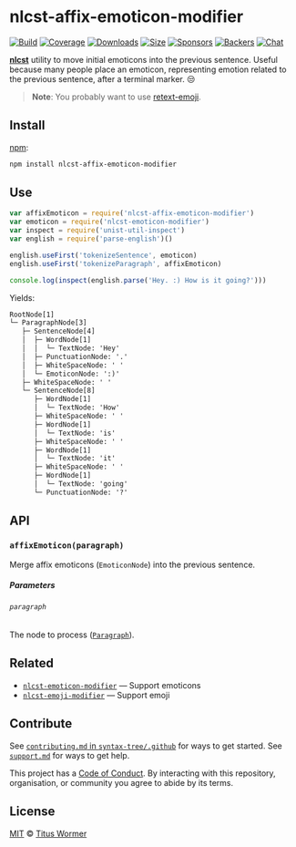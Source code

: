 # nlcst-affix-emoticon-modifier

[![Build][build-badge]][build]
[![Coverage][coverage-badge]][coverage]
[![Downloads][downloads-badge]][downloads]
[![Size][size-badge]][size]
[![Sponsors][sponsors-badge]][collective]
[![Backers][backers-badge]][collective]
[![Chat][chat-badge]][chat]

[**nlcst**][nlcst] utility to move initial emoticons into the previous sentence.
Useful because many people place an emoticon, representing emotion related to
the previous sentence, after a terminal marker.  :unamused:

> **Note**: You probably want to use [retext-emoji][].

## Install

[npm][]:

```sh
npm install nlcst-affix-emoticon-modifier
```

## Use

```js
var affixEmoticon = require('nlcst-affix-emoticon-modifier')
var emoticon = require('nlcst-emoticon-modifier')
var inspect = require('unist-util-inspect')
var english = require('parse-english')()

english.useFirst('tokenizeSentence', emoticon)
english.useFirst('tokenizeParagraph', affixEmoticon)

console.log(inspect(english.parse('Hey. :) How is it going?')))
```

Yields:

```txt
RootNode[1]
└─ ParagraphNode[3]
   ├─ SentenceNode[4]
   │  ├─ WordNode[1]
   │  │  └─ TextNode: 'Hey'
   │  ├─ PunctuationNode: '.'
   │  ├─ WhiteSpaceNode: ' '
   │  └─ EmoticonNode: ':)'
   ├─ WhiteSpaceNode: ' '
   └─ SentenceNode[8]
      ├─ WordNode[1]
      │  └─ TextNode: 'How'
      ├─ WhiteSpaceNode: ' '
      ├─ WordNode[1]
      │  └─ TextNode: 'is'
      ├─ WhiteSpaceNode: ' '
      ├─ WordNode[1]
      │  └─ TextNode: 'it'
      ├─ WhiteSpaceNode: ' '
      ├─ WordNode[1]
      │  └─ TextNode: 'going'
      └─ PunctuationNode: '?'
```

## API

### `affixEmoticon(paragraph)`

Merge affix emoticons (`EmoticonNode`) into the previous sentence.

##### Parameters

###### `paragraph`

The node to process ([`Paragraph`][paragraph]).

## Related

*   [`nlcst-emoticon-modifier`](https://github.com/syntax-tree/nlcst-emoticon-modifier)
    — Support emoticons
*   [`nlcst-emoji-modifier`](https://github.com/syntax-tree/nlcst-emoji-modifier)
    — Support emoji

## Contribute

See [`contributing.md` in `syntax-tree/.github`][contributing] for ways to get
started.
See [`support.md`][support] for ways to get help.

This project has a [Code of Conduct][coc].
By interacting with this repository, organisation, or community you agree to
abide by its terms.

## License

[MIT][license] © [Titus Wormer][author]

<!-- Definitions -->

[build-badge]: https://github.com/syntax-tree/nlcst-affix-emoticon-modifier/workflows/main/badge.svg

[build]: https://github.com/syntax-tree/nlcst-affix-emoticon-modifier/actions

[coverage-badge]: https://img.shields.io/codecov/c/github/syntax-tree/nlcst-affix-emoticon-modifier.svg

[coverage]: https://codecov.io/github/syntax-tree/nlcst-affix-emoticon-modifier

[downloads-badge]: https://img.shields.io/npm/dm/nlcst-affix-emoticon-modifier.svg

[downloads]: https://www.npmjs.com/package/nlcst-affix-emoticon-modifier

[size-badge]: https://img.shields.io/bundlephobia/minzip/nlcst-affix-emoticon-modifier.svg

[size]: https://bundlephobia.com/result?p=nlcst-affix-emoticon-modifier

[sponsors-badge]: https://opencollective.com/unified/sponsors/badge.svg

[backers-badge]: https://opencollective.com/unified/backers/badge.svg

[collective]: https://opencollective.com/unified

[chat-badge]: https://img.shields.io/badge/chat-discussions-success.svg

[chat]: https://github.com/syntax-tree/unist/discussions

[npm]: https://docs.npmjs.com/cli/install

[license]: license

[author]: https://wooorm.com

[contributing]: https://github.com/syntax-tree/.github/blob/HEAD/contributing.md

[support]: https://github.com/syntax-tree/.github/blob/HEAD/support.md

[coc]: https://github.com/syntax-tree/.github/blob/HEAD/code-of-conduct.md

[retext-emoji]: https://github.com/retextjs/retext-emoji

[nlcst]: https://github.com/syntax-tree/nlcst

[paragraph]: https://github.com/syntax-tree/nlcst#paragraph
